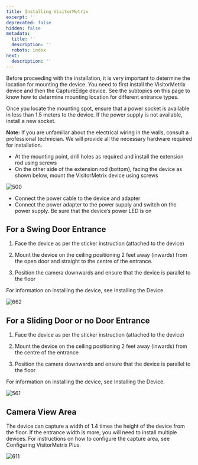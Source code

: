 ```yaml
---
title: Installing VisitorMetrix
excerpt: ''
deprecated: false
hidden: false
metadata:
  title: ''
  description: ''
  robots: index
next:
  description: ''
---
```

Before proceeding with the installation, it is very important to determine the location for mounting the device. You need to first install the VisitorMetrix device and then the CaptureEdge device. See the subtopics on this page to know how to determine mounting  location for different entrance types.

Once you locate the mounting spot, ensure that a power socket is available in less than 1.5 meters to the device. If the power supply is not available, install a new socket.

**Note:** If you are unfamiliar about the electrical wiring in the walls, consult a professional technician. We will provide all the necessary hardware required for installation.

* At the mounting point, drill holes as required and install the extension rod using screws
* On the other side of the extension rod (bottom), facing the device as shown below, mount the VisitorMetrix device using screws 

![500](https://files.readme.io/1f2e98e-screws.png "screws.png")

* Connect the power cable to the device and adapter
* Connect the power adapter to the power supply and switch on the power supply. Be sure that the device’s power LED is on

## For a Swing Door Entrance

1. Face the device as per the sticker instruction (attached to the device)

2. Mount the device on the ceiling positioning 2 feet away (inwards) from the open door and straight to the centre of the entrance. 

3. Position the camera downwards and ensure that the device is parallel to the floor

For information on installing the device, see Installing the Device.

![662](https://files.readme.io/adb5d87-dev.png "dev.png")

## For a Sliding Door or no Door Entrance

1. Face the device as per the sticker instruction (attached to the device)

2. Mount the device on the ceiling positioning 2 feet away (inwards) from the centre of the entrance

3. Position the camera downwards and ensure that the device is parallel to the floor

For information on installing the device, see Installing the Device.

![561](https://files.readme.io/7d3d885-devi.png "devi.png")

## Camera View Area

The device can capture a width of 1.4 times the height of the device from the floor. If the entrance width is more, you will need to install multiple devices. For instructions on how to configure the capture area, see Configuring VisitorMetrix Plus.

![611](https://files.readme.io/20e8e43-plus.png "plus.png")
